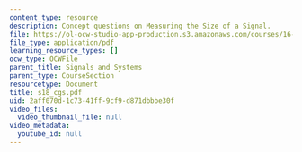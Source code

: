 ```yaml
---
content_type: resource
description: Concept questions on Measuring the Size of a Signal.
file: https://ol-ocw-studio-app-production.s3.amazonaws.com/courses/16-01-unified-engineering-i-ii-iii-iv-fall-2005-spring-2006/2aff070d1c7341ff9cf9d871dbbbe30f_s18_cgs.pdf
file_type: application/pdf
learning_resource_types: []
ocw_type: OCWFile
parent_title: Signals and Systems
parent_type: CourseSection
resourcetype: Document
title: s18_cgs.pdf
uid: 2aff070d-1c73-41ff-9cf9-d871dbbbe30f
video_files:
  video_thumbnail_file: null
video_metadata:
  youtube_id: null
---
```

